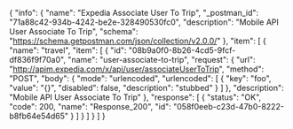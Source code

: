 {
  "info": {
    "name": "Expedia Associate User To Trip",
    "_postman_id": "71a88c42-934b-4242-be2e-328490530fc0",
    "description": "Mobile API User Associate To Trip",
    "schema": "https://schema.getpostman.com/json/collection/v2.0.0/"
  },
  "item": [
    {
      "name": "travel",
      "item": [
        {
          "id": "08b9a0f0-8b26-4cd5-9fcf-df836f9f70a0",
          "name": "user-associate-to-trip",
          "request": {
            "url": "http://apim.expedia.com/x/api/user/associateUserToTrip",
            "method": "POST",
            "body": {
              "mode": "urlencoded",
              "urlencoded": [
                {
                  "key": "foo",
                  "value": "{}",
                  "disabled": false,
                  "description": "stubbed"
                }
              ]
            },
            "description": "Mobile API User Associate To Trip"
          },
          "response": [
            {
              "status": "OK",
              "code": 200,
              "name": "Response_200",
              "id": "058f0eeb-c23d-47b0-8222-b8fb64e54d65"
            }
          ]
        }
      ]
    }
  ]
}
